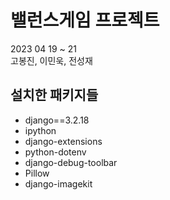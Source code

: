 # 밸런스게임 프로젝트
2023 04 19 ~ 21  
고봉진, 이민욱, 전성재

## 설치한 패키지들
- django==3.2.18
- ipython
- django-extensions
- python-dotenv
- django-debug-toolbar
- Pillow
- django-imagekit